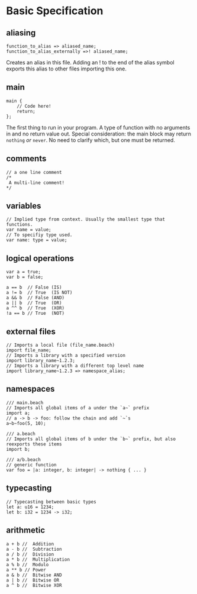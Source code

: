 # Basic Specification

## aliasing

```beach
function_to_alias => aliased_name;
function_to_alias_externally =>! aliased_name;
```

Creates an alias in this file. Adding an ! to the end of the alias symbol exports this alias to other files importing this one.

## main

```beach
main {
    // Code here!
    return;
};
```

The first thing to run in your program. A type of function with no arguments in and no return value out. Special consideration: the main block may return `nothing` *or* `never`. No need to clarify which, but one must be returned.

## comments

```beach
// a one line comment
/*
 A multi-line comment!
*/
```

## variables

```beach
// Implied type from context. Usually the smallest type that functions.
var name = value;
// To specifiy type used.
var name: type = value;
```

## logical operations

```beach
var a = true;
var b = false;

a == b  // False (IS)
a != b  // True  (IS NOT)
a && b  // False (AND)
a || b  // True  (OR)
a ^^ b  // True  (XOR)
!a == b // True  (NOT)

```

## external files

```beach
// Imports a local file (file_name.beach)
import file_name;
// Imports a library with a specified version
import library_name~1.2.3;
// Imports a library with a different top level name
import library_name~1.2.3 => namespace_alias;
```

## namespaces

```beach
/// main.beach
// Imports all global items of a under the `a~` prefix
import a;
// a -> b -> foo: follow the chain and add `~`s
a~b~foo(5, 10);

/// a.beach
// Imports all global items of b under the `b~` prefix, but also reexports these items
import b;

/// a/b.beach
// generic function
var foo = |a: integer, b: integer| -> nothing { ... }
```

## typecasting

```beach
// Typecasting between basic types
let a: u16 = 1234;
let b: i32 = 1234 -> i32;
```

## arithmetic

```beach
a + b //  Addition
a - b //  Subtraction
a / b //  Division
a * b //  Multiplication
a % b //  Modulo
a ** b // Power
a & b //  Bitwise AND
a | b //  Bitwise OR
a ^ b //  Bitwise XOR
```
